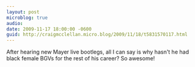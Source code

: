 ```yaml
---
layout: post
microblog: true
audio: 
date: 2009-11-17 18:00:00 -0600
guid: http://craigmcclellan.micro.blog/2009/11/18/t5831570117.html
---
```

After hearing new Mayer live bootlegs, all I can say is why hasn't he had black female BGVs for the rest of his career?  So awesome!

